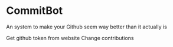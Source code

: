 # CommitBot
An system to make your Github seem way better than it actually is

Get github token from website
Change contributions